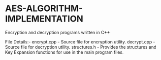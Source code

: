 # AES-ALGORITHM-IMPLEMENTATION
Encryption and decryption programs written in C++

File Details:-
encrypt.cpp - Source file for encryption utility.
decrypt.cpp - Source file for decryption utility.
structures.h - Provides the structures and Key Expansion functions for use in the main program files.


